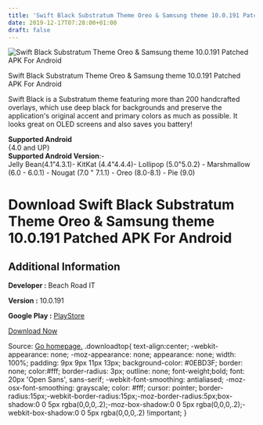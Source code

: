 ```yaml
---
title: 'Swift Black Substratum Theme Oreo & Samsung theme 10.0.191 Patched APK For Android'
date: 2019-12-17T07:28:00+01:00
draft: false
---
```


![Swift Black Substratum Theme Oreo & Samsung theme 10.0.191 Patched APK For Android](https://i1.wp.com/apkhome.net/wp-content/uploads/2019/11/Swift-Black-Substratum-Theme-Oreo-Samsung-theme-10.0.191-Patched.png "Swift Black Substratum Theme Oreo & Samsung theme 10.0.191 Patched APK For Android")

  

Swift Black Substratum Theme Oreo & Samsung theme 10.0.191 Patched APK For Android

Swift Black is a Substratum theme featuring more than 200 handcrafted overlays, which use deep black for backgrounds and preserve the application's original accent and primary colors as much as possible. It looks great on OLED screens and also saves you battery!

**Supported Android**  
{4.0 and UP}  
**Supported Android Version**:-  
Jelly Bean(4.1"4.3.1)- KitKat (4.4"4.4.4)- Lollipop (5.0"5.0.2) - Marshmallow (6.0 - 6.0.1) - Nougat (7.0 " 7.1.1) - Oreo (8.0-8.1) - Pie (9.0)

Download Swift Black Substratum Theme Oreo & Samsung theme 10.0.191 Patched APK For Android
===========================================================================================

Additional Information
----------------------

**Developer :** Beach Road IT

**Version :** 10.0.191

**Google Play :** [PlayStore](https://play.google.com/store/apps/details?id=com.brit.swiftblack.layers)

  

[Download Now](https://store4app.co/post/swift-black-substratum-theme-oreo-amp-samsung-theme-10-0-191-patched-apk-for-android_1574525592)

  
Source: [Go homepage.](https://store4app.co/post/swift-black-substratum-theme-oreo-amp-samsung-theme-10-0-191-patched-apk-for-android_1574525592) .downloadtop{ text-align:center; -webkit-appearance: none; -moz-appearance: none; appearance: none; width: 100%; padding: 9px 9px 11px 13px; background-color: #0EBD3F; border: none; color:#fff; border-radius: 3px; outline: none; font-weight;bold; font: 20px 'Open Sans', sans-serif; -webkit-font-smoothing: antialiased; -moz-osx-font-smoothing: grayscale; color: #fff; cursor: pointer; border-radius:15px;-webkit-border-radius:15px;-moz-border-radius:5px;box-shadow:0 0 5px rgba(0,0,0,.2);-moz-box-shadow:0 0 5px rgba(0,0,0,.2);-webkit-box-shadow:0 0 5px rgba(0,0,0,.2) !important; }